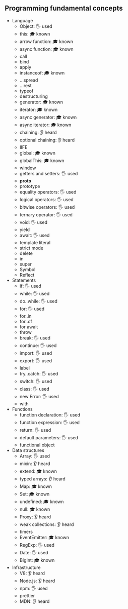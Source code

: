 ## Programming fundamental concepts

- Language
  - Object: 🖐️ used
  - this: 🎓 known
  - arrow function: 🎓 known
  - async function: 🎓 known
  - call
  - bind
  - apply
  - instanceof: 🎓 known
  - ...spread
  - ...rest
  - typeof
  - destructuring
  - generator: 🎓 known
  - iterator: 🎓 known
  - async generator: 🎓 known
  - async iterator: 🎓 known
  - chaining: 👂 heard
  - optional chaining: 👂 heard
  - IIFE
  - global: 🎓 known
  - globalThis: 🎓 known
  - window
  - getters and setters: 🖐️ used
  - __proto__
  - prototype
  - equality operators: 🖐️ used
  - logical operators: 🖐️ used
  - bitwise operators: 🖐️ used
  - ternary operator: 🖐️ used
  - void: 🖐️ used
  - yield
  - await: 🖐️ used
  - template literal
  - strict mode
  - delete
  - in
  - super
  - Symbol
  - Reflect
- Statements
  - if: 🖐️ used
  - while: 🖐️ used
  - do..while: 🖐️ used
  - for: 🖐️ used
  - for..in
  - for..of
  - for await
  - throw
  - break: 🖐️ used
  - continue: 🖐️ used
  - import: 🖐️ used
  - export: 🖐️ used
  - label
  - try..catch: 🖐️ used
  - switch: 🖐️ used
  - class: 🖐️ used
  - new Error: 🖐️ used
  - with
- Functions
  - function declaration: 🖐️ used
  - function expression: 🖐️ used
  - return: 🖐️ used
  - default parameters: 🖐️ used
  - functional object
- Data structures
  - Array: 🖐️ used
  - mixin: 👂 heard
  - extend: 🎓 known
  - typed arrays: 👂 heard
  - Map: 🎓 known
  - Set: 🎓 known
  - undefined: 🎓 known
  - null: 🎓 known
  - Proxy: 👂 heard
  - weak collections: 👂 heard
  - timers
  - EventEmitter: 🎓 known
  - RegExp: 🖐️ used
  - Date: 🖐️ used
  - BigInt: 🎓 known
- Infrastructure
  - V8: 👂 heard
  - Node.js: 👂 heard
  - npm: 🖐️ used
  - prettier
  - MDN: 👂 heard

